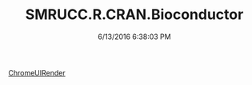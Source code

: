﻿---
title: SMRUCC.R.CRAN.Bioconductor
date: 6/13/2016 6:38:03 PM
---

[ChromeUIRender](T-SMRUCC.R.CRAN.Bioconductor.ChromeUIRender.html)
